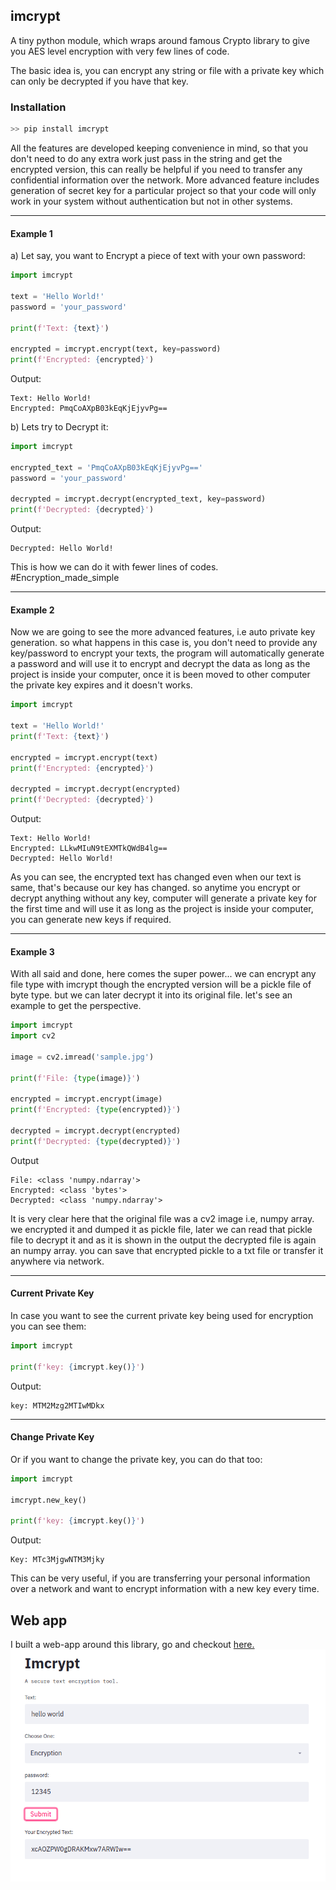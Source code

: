 ## imcrypt

A tiny python module, which wraps around famous Crypto  library to give you AES level encryption with very few lines of code.

The basic idea is, you can encrypt any string or file with a private key which can only be decrypted if you have that key.

### Installation

````python
>> pip install imcrypt
````

All the features are developed keeping convenience in mind, so that you don't need to do any extra work just pass in the string and get the encrypted version, this can really be helpful if you need to transfer any confidential information over the network. More advanced feature includes generation of secret key for a particular project so that your code will only work in your system without authentication but not in other systems.

****

#### Example 1

a) Let say, you want to Encrypt a piece of text with your own password:

````python
import imcrypt

text = 'Hello World!'
password = 'your_password'

print(f'Text: {text}')

encrypted = imcrypt.encrypt(text, key=password)
print(f'Encrypted: {encrypted}')
````

Output:

````
Text: Hello World!
Encrypted: PmqCoAXpB03kEqKjEjyvPg==
````



b) Lets try to Decrypt it:

````python
import imcrypt

encrypted_text = 'PmqCoAXpB03kEqKjEjyvPg=='
password = 'your_password'

decrypted = imcrypt.decrypt(encrypted_text, key=password)
print(f'Decrypted: {decrypted}')
````

Output:

````
Decrypted: Hello World!
````

This is how we can do it with fewer lines of codes. #Encryption_made_simple

****

#### Example 2

Now we are going to see the more advanced features, i.e auto private key generation. so what happens in this case is, you don't need to provide any key/password to encrypt your texts, the program will automatically generate a password and will use it to encrypt and decrypt the data as long as the project is inside your computer, once it is been moved to other computer the private key expires and it doesn't works.

```python
import imcrypt

text = 'Hello World!'
print(f'Text: {text}')

encrypted = imcrypt.encrypt(text)
print(f'Encrypted: {encrypted}')

decrypted = imcrypt.decrypt(encrypted)
print(f'Decrypted: {decrypted}')
```

Output:

````
Text: Hello World!
Encrypted: LLkwMIuN9tEXMTkQWdB4lg==
Decrypted: Hello World!
````

As you can see, the encrypted text has changed even when our text is same, that's because our key has changed. so anytime you encrypt or decrypt anything without any key, computer will generate a private key for the first time and will use it as long as the project is inside your computer, you can generate new keys if required.

****

#### Example 3

With all said and done, here comes the super power... we can encrypt any file type with imcrypt though the encrypted version will be a pickle file of byte type. but we can later decrypt it into its original file. let's see an example to get the perspective.

````python
import imcrypt
import cv2

image = cv2.imread('sample.jpg')

print(f'File: {type(image)}')

encrypted = imcrypt.encrypt(image)
print(f'Encrypted: {type(encrypted)}')

decrypted = imcrypt.decrypt(encrypted)
print(f'Decrypted: {type(decrypted)}')
````

Output

````
File: <class 'numpy.ndarray'>
Encrypted: <class 'bytes'>
Decrypted: <class 'numpy.ndarray'>
````

It is very clear here that the original file was a cv2 image i.e, numpy array. we encrypted it and dumped it as pickle file, later we can read that pickle file to decrypt it and as it is shown in the output the decrypted file is again an numpy array. you can save that encrypted pickle to a txt file or transfer it anywhere via network.

****

#### Current Private Key

In case you want to see the current private key being used for encryption you can see them:

```python
import imcrypt

print(f'key: {imcrypt.key()}')
```

Output:

````
key: MTM2Mzg2MTIwMDkx
````

****

#### Change Private Key

Or if you want to change the private key, you can do that too:

````python
import imcrypt

imcrypt.new_key()

print(f'key: {imcrypt.key()}')
````

Output:

````
Key: MTc3MjgwNTM3Mjky
````

This can be very useful, if you are transferring your personal information over a network and want to encrypt information with a new key every time.

## Web app
I built a web-app around this library, go and checkout [here.](https://github.com/imneonizer/imcrypt-app)
![](https://github.com/imneonizer/imcrypt-app/blob/master/2.png)
